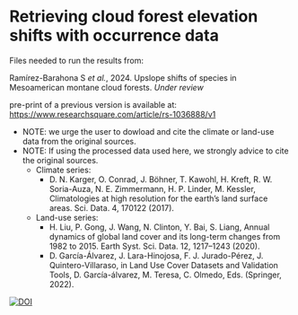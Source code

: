 # Retrieving cloud forest elevation shifts with occurrence data
Files needed to run the results from:

Ramírez-Barahona S *et al.*, 2024. Upslope shifts of species in Mesoamerican montane cloud forests. *Under review* 

pre-print of a previous version is available at: https://www.researchsquare.com/article/rs-1036888/v1


- NOTE: we urge the user to dowload and cite the climate or land-use data from the original sources.  
- NOTE: If using the processed data used here, we strongly advice to cite the original sources.
    - Climate series: 
      - D. N. Karger, O. Conrad, J. Böhner, T. Kawohl, H. Kreft, R. W. Soria-Auza, N. E. Zimmermann, H. P. Linder, M. Kessler, Climatologies at high resolution for the earth’s land surface areas. Sci. Data. 4, 170122 (2017).
    - Land-use series: 
       - H. Liu, P. Gong, J. Wang, N. Clinton, Y. Bai, S. Liang, Annual dynamics of global land cover and its long-term changes from 1982 to 2015. Earth Syst. Sci. Data. 12, 1217–1243 (2020).
       - D. García-Álvarez, J. Lara-Hinojosa, F. J. Jurado-Pérez, J. Quintero-Villaraso, in Land Use Cover Datasets and Validation Tools, D. García-álvarez, M. Teresa, C. Olmedo, Eds. (Springer, 2022).

[![DOI](https://zenodo.org/badge/402174680.svg)](https://zenodo.org/badge/latestdoi/402174680)
